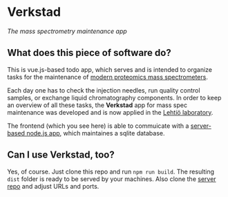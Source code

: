# Verkstad
*The mass spectrometry maintenance app*

## What does this piece of software do?

This is vue.js-based todo app, which serves and is intended to organize tasks for the maintenance of
[modern proteomics mass spectrometers](https://en.wikipedia.org/wiki/Mass_spectrometry).

Each day one has to check the injection needles, run quality control
samples, or exchange liquid chromatography components. In order to keep
an overview of all these tasks, the **Verkstad** app for mass spec
maintenance was developed and is now applied in the [Lehtiö laboratory](http://lehtiolab.se).

The frontend (which you see here) is able to commuicate with a
[server-based node.js app](https://github.com/mtstahl/server_mstodos), which
maintaines a sqlite database.

## Can I use Verkstad, too?
Yes, of course. Just clone this repo and run `npm run build`. The resulting
`dist` folder is ready to be served by your machines. Also clone the
[server repo](https://github.com/mtstahl/server_mstodos) and adjust
URLs and ports.
